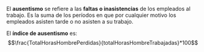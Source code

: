 El **ausentismo** se refiere a las **faltas o inasistencias** de los empleados al trabajo. Es la suma de los períodos en que por cualquier motivo los empleados asisten tarde o no asisten a su trabajo.

El **índice de ausentismo** es:
$$\frac{TotalHorasHombrePerdidas}{totalHorasHombreTrabajadas}*100$$
